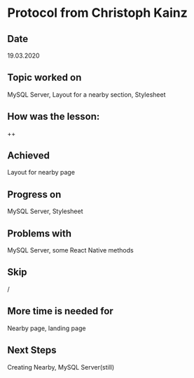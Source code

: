 # Protocol from Christoph Kainz

## Date

19.03.2020

## Topic worked on

MySQL Server, Layout for a nearby section, Stylesheet

## How was the lesson:

++

## Achieved

Layout for nearby page

## Progress on

MySQL Server, Stylesheet

## Problems with

MySQL Server, some React Native methods

## Skip

/

## More time is needed for

Nearby page, landing page

## Next Steps

Creating Nearby, MySQL Server(still)
